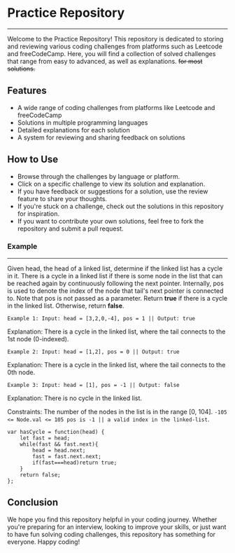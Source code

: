 # Practice Repository

---
Welcome to the Practice Repository! This repository is dedicated to storing and reviewing various coding challenges from platforms such as Leetcode and freeCodeCamp. Here, you will find a collection of solved challenges that range from easy to advanced, as well as explanations. ~~for most solutions.~~

## Features

- A wide range of coding challenges from platforms like Leetcode and freeCodeCamp
- Solutions in multiple programming languages
- Detailed explanations for each solution
- A system for reviewing and sharing feedback on solutions

## How to Use

- Browse through the challenges by language or platform.
- Click on a specific challenge to view its solution and explanation.
- If you have feedback or suggestions for a solution, use the review feature to share your thoughts.
- If you're stuck on a challenge, check out the solutions in this repository for inspiration.
- If you want to contribute your own solutions, feel free to fork the repository and submit a pull request.

### Example

---
Given head, the head of a linked list, determine if the linked list has a cycle in it. There is a cycle in a linked list if there is some node in the list that can be reached again by continuously following the next pointer. Internally, pos is used to denote the index of the node that tail's next pointer is connected to. Note that pos is not passed as a parameter. Return **true** if there is a cycle in the linked list. Otherwise, return **false**.

    Example 1: Input: head = [3,2,0,-4], pos = 1 || Output: true 
Explanation: There is a cycle in the linked list, where the tail connects to the 1st node (0-indexed).

    Example 2: Input: head = [1,2], pos = 0 || Output: true 
Explanation: There is a cycle in the linked list, where the tail connects to the 0th node.

    Example 3: Input: head = [1], pos = -1 || Output: false 
Explanation: There is no cycle in the linked list.

Constraints:
The number of the nodes in the list is in the range [0, 104]. 
```-105 <= Node.val <= 105 pos is -1 || a valid index in the linked-list```.

```
var hasCycle = function(head) {
    let fast = head;
    while(fast && fast.next){
        head = head.next;
        fast = fast.next.next;
        if(fast===head)return true;
    }
    return false;
};
```

## Conclusion

We hope you find this repository helpful in your coding journey. Whether you're preparing for an interview, looking to improve your skills, or just want to have fun solving coding challenges, this repository has something for everyone. Happy coding!
